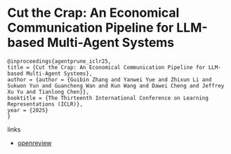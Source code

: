 # Cut the Crap: An Economical Communication Pipeline for LLM-based Multi-Agent Systems

```
@inproceedings{agentprune_iclr25,
title = {Cut the Crap: An Economical Communication Pipeline for LLM-based Multi-Agent Systems},
author = {author = {Guibin Zhang and Yanwei Yue and Zhixun Li and Sukwon Yun and Guancheng Wan and Kun Wang and Dawei Cheng and Jeffrey Xu Yu and Tianlong Chen}},
booktitle = {The Thirteenth International Conference on Learning Representations (ICLR)},
year = {2025}
}
```

links
- [openreview](https://openreview.net/forum?id=LkzuPorQ5L)
